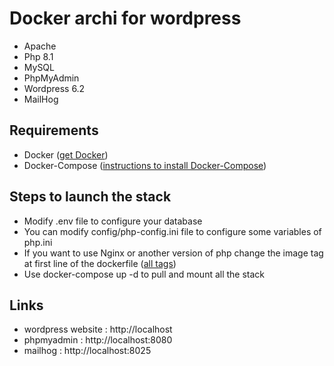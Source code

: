 # Docker archi for wordpress

- Apache
- Php 8.1
- MySQL
- PhpMyAdmin
- Wordpress 6.2
- MailHog

## Requirements

- Docker ([get Docker](https://docs.docker.com/get-docker/))
- Docker-Compose ([instructions to install Docker-Compose](https://docs.docker.com/compose/install/))

## Steps to launch the stack

- Modify .env file to configure your database
- You can modify config/php-config.ini file to configure some variables of php.ini
- If you want to use Nginx or another version of php change the image tag at first line of the dockerfile ([all tags](https://hub.docker.com/_/wordpress/))
- Use docker-compose up -d to pull and mount all the stack


## Links

- wordpress website : http://localhost
- phpmyadmin : http://localhost:8080
- mailhog : http://localhost:8025
